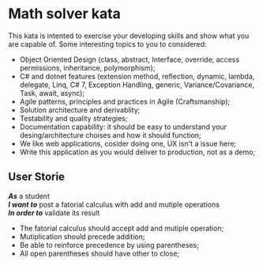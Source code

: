 
# Math solver kata

This kata is intented to exercise your developing skills and show what you are capable of.
Some interesting topics to you to considered:

  - Object Oriented Design (class, abstract, Interface, override, access permissions, inheritance, polymorphism);
  - C# and dotnet features (extension method, reflection, dynamic, lambda, delegate, Linq, C# 7, Exception Handling, generic, Variance/Covariance, Task, await, async);
  - Agile patterns, principles and practices in Agile (Craftsmanship);
  - Solution architecture and derivablity; 
  - Testability and quality strategies;
  - Documentation capability: it should be easy to understand your desing/architecture choises and how it should function;
  - We like web applications, cosider doing one, UX isn't a issue here;
  - Write this application as you would deliver to production, not as a demo;
  

## User Storie

***As*** a student<br> 
***I want to*** post a fatorial calculus with add and mutiple operations<br>
***In order to*** validate its result

- The fatorial calculus should accept add and mutiple operation;
- Mutiplication should precede addition;
- Be able to reinforce precedence by using parentheses;
- All open parentheses should have other to close;
